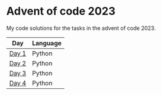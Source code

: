 # Advent of code 2023

My code solutions for the tasks in the advent of code 2023.

| Day                   | Language      |
| -------------         | ------------- |
|[Day 1](day1/task1.py) | Python        |
|[Day 2](day2/task.py)  | Python        |
|[Day 3](day3/task.py)  | Python        |
|[Day 4](day4/task.py)  | Python        |

